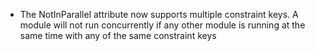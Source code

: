 *   The NotInParallel attribute now supports multiple constraint keys. A module will not run concurrently if any other module is running at the same time with any of the same constraint keys